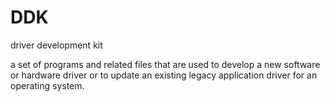 # DDK


driver development kit

a set of programs and related files that are used to develop a new
software or hardware driver or to update an existing legacy application
driver for an operating system.

